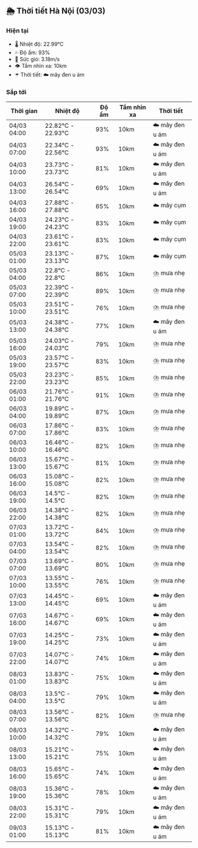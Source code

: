 ## 🌦️ Thời tiết Hà Nội (03/03)

### Hiện tại

- 🌡️ Nhiệt độ: 22.99℃
- 💦 Độ ẩm: 93%
- 💨 Sức gió: 3.18m/s
- 👁️ Tầm nhìn xa: 10km
- ☂️ Thời tiết: ☁️ mây đen u ám

### Sắp tới

| Thời gian | Nhiệt độ | Độ ẩm | Tầm nhìn xa | Thời tiết |
| --- | --- | --- | --- | --- |
| 04/03 04:00 | 22.82℃ - 22.93℃ | 93% | 10km | ☁️ mây đen u ám |
| 04/03 07:00 | 22.34℃ - 22.56℃ | 93% | 10km | ☁️ mây đen u ám |
| 04/03 10:00 | 23.73℃ - 23.73℃ | 81% | 10km | ☁️ mây đen u ám |
| 04/03 13:00 | 26.54℃ - 26.54℃ | 69% | 10km | ☁️ mây đen u ám |
| 04/03 16:00 | 27.88℃ - 27.88℃ | 65% | 10km | ☁️ mây cụm |
| 04/03 19:00 | 24.23℃ - 24.23℃ | 83% | 10km | ☁️ mây cụm |
| 04/03 22:00 | 23.61℃ - 23.61℃ | 83% | 10km | ☁️ mây cụm |
| 05/03 01:00 | 23.13℃ - 23.13℃ | 87% | 10km | ☁️ mây cụm |
| 05/03 04:00 | 22.8℃ - 22.8℃ | 86% | 10km | ⛈️ mưa nhẹ |
| 05/03 07:00 | 22.39℃ - 22.39℃ | 89% | 10km | ⛈️ mưa nhẹ |
| 05/03 10:00 | 23.51℃ - 23.51℃ | 76% | 10km | ⛈️ mưa nhẹ |
| 05/03 13:00 | 24.38℃ - 24.38℃ | 77% | 10km | ☁️ mây đen u ám |
| 05/03 16:00 | 24.03℃ - 24.03℃ | 79% | 10km | ⛈️ mưa nhẹ |
| 05/03 19:00 | 23.57℃ - 23.57℃ | 83% | 10km | ⛈️ mưa nhẹ |
| 05/03 22:00 | 23.23℃ - 23.23℃ | 85% | 10km | ⛈️ mưa nhẹ |
| 06/03 01:00 | 21.76℃ - 21.76℃ | 91% | 10km | ⛈️ mưa nhẹ |
| 06/03 04:00 | 19.89℃ - 19.89℃ | 87% | 10km | ⛈️ mưa nhẹ |
| 06/03 07:00 | 17.86℃ - 17.86℃ | 83% | 10km | ⛈️ mưa nhẹ |
| 06/03 10:00 | 16.46℃ - 16.46℃ | 82% | 10km | ⛈️ mưa nhẹ |
| 06/03 13:00 | 15.67℃ - 15.67℃ | 81% | 10km | ⛈️ mưa nhẹ |
| 06/03 16:00 | 15.08℃ - 15.08℃ | 82% | 10km | ⛈️ mưa nhẹ |
| 06/03 19:00 | 14.5℃ - 14.5℃ | 82% | 10km | ⛈️ mưa nhẹ |
| 06/03 22:00 | 14.38℃ - 14.38℃ | 82% | 10km | ⛈️ mưa nhẹ |
| 07/03 01:00 | 13.72℃ - 13.72℃ | 84% | 10km | ⛈️ mưa nhẹ |
| 07/03 04:00 | 13.54℃ - 13.54℃ | 82% | 10km | ⛈️ mưa nhẹ |
| 07/03 07:00 | 13.69℃ - 13.69℃ | 80% | 10km | ⛈️ mưa nhẹ |
| 07/03 10:00 | 13.55℃ - 13.55℃ | 76% | 10km | ⛈️ mưa nhẹ |
| 07/03 13:00 | 14.45℃ - 14.45℃ | 69% | 10km | ☁️ mây đen u ám |
| 07/03 16:00 | 14.67℃ - 14.67℃ | 69% | 10km | ☁️ mây đen u ám |
| 07/03 19:00 | 14.25℃ - 14.25℃ | 73% | 10km | ☁️ mây đen u ám |
| 07/03 22:00 | 14.07℃ - 14.07℃ | 74% | 10km | ☁️ mây đen u ám |
| 08/03 01:00 | 13.83℃ - 13.83℃ | 75% | 10km | ☁️ mây đen u ám |
| 08/03 04:00 | 13.5℃ - 13.5℃ | 79% | 10km | ☁️ mây đen u ám |
| 08/03 07:00 | 13.56℃ - 13.56℃ | 82% | 10km | ⛈️ mưa nhẹ |
| 08/03 10:00 | 14.32℃ - 14.32℃ | 79% | 10km | ☁️ mây đen u ám |
| 08/03 13:00 | 15.21℃ - 15.21℃ | 75% | 10km | ☁️ mây đen u ám |
| 08/03 16:00 | 15.65℃ - 15.65℃ | 74% | 10km | ☁️ mây đen u ám |
| 08/03 19:00 | 15.36℃ - 15.36℃ | 78% | 10km | ☁️ mây đen u ám |
| 08/03 22:00 | 15.31℃ - 15.31℃ | 79% | 10km | ☁️ mây đen u ám |
| 09/03 01:00 | 15.13℃ - 15.13℃ | 81% | 10km | ☁️ mây đen u ám |
